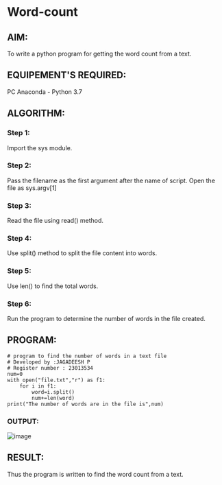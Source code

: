 # Word-count
## AIM:
To write a python program for getting the word count from a text.
## EQUIPEMENT'S REQUIRED: 
PC
Anaconda - Python 3.7
## ALGORITHM: 
### Step 1:
Import the sys module.
### Step 2:
Pass the filename as the first argument after the name of script. Open the file as sys.argv[1]
### Step 3:
Read the file using read() method.
### Step 4:
Use split() method to split the file content into words.
### Step 5:
Use len() to find the total words.
### Step 6:
Run the program to determine the number of words in the file created.

## PROGRAM:
```
# program to find the number of words in a text file
# Developed by :JAGADEESH P 
# Register number : 23013534
num=0
with open("file.txt","r") as f1:
    for i in f1:
        word=i.split()
        num+=len(word)
print("The number of words are in the file is",num)
```

### OUTPUT:
![image](https://github.com/jagadeesh9500/Word-count/assets/149087921/b8fed4f3-7324-48be-92bf-8c55c99e7345)



## RESULT:
Thus the program is written to find the word count from a text.
